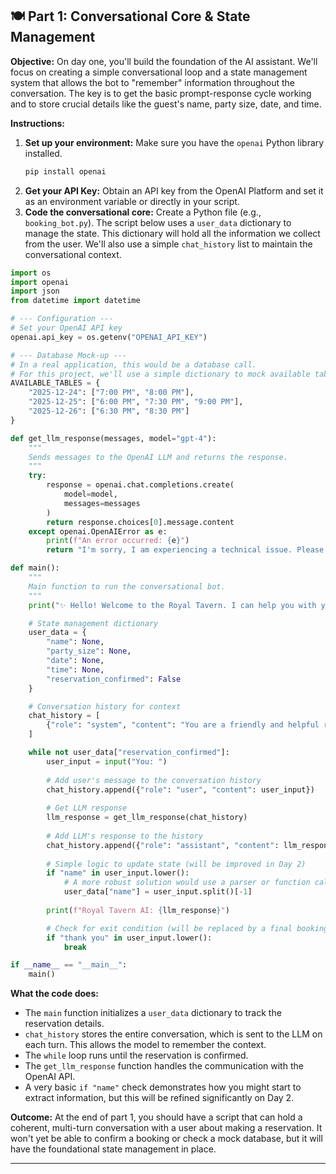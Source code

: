 ## 🍽️ Part 1: Conversational Core & State Management

**Objective:** On day one, you'll build the foundation of the AI assistant. We'll focus on creating a simple conversational loop and a state management system that allows the bot to "remember" information throughout the conversation. The key is to get the basic prompt-response cycle working and to store crucial details like the guest's name, party size, date, and time.

**Instructions:**

1.  **Set up your environment:** Make sure you have the `openai` Python library installed.
    ```bash
    pip install openai
    ```
2.  **Get your API Key:** Obtain an API key from the OpenAI Platform and set it as an environment variable or directly in your script.
3.  **Code the conversational core:** Create a Python file (e.g., `booking_bot.py`). The script below uses a `user_data` dictionary to manage the state. This dictionary will hold all the information we collect from the user. We'll also use a simple `chat_history` list to maintain the conversational context.

<!-- end list -->

```python
import os
import openai
import json
from datetime import datetime

# --- Configuration ---
# Set your OpenAI API key
openai.api_key = os.getenv("OPENAI_API_KEY")

# --- Database Mock-up ---
# In a real application, this would be a database call.
# For this project, we'll use a simple dictionary to mock available tables.
AVAILABLE_TABLES = {
    "2025-12-24": ["7:00 PM", "8:00 PM"],
    "2025-12-25": ["6:00 PM", "7:30 PM", "9:00 PM"],
    "2025-12-26": ["6:30 PM", "8:30 PM"]
}

def get_llm_response(messages, model="gpt-4"):
    """
    Sends messages to the OpenAI LLM and returns the response.
    """
    try:
        response = openai.chat.completions.create(
            model=model,
            messages=messages
        )
        return response.choices[0].message.content
    except openai.OpenAIError as e:
        print(f"An error occurred: {e}")
        return "I'm sorry, I am experiencing a technical issue. Please try again later."

def main():
    """
    Main function to run the conversational bot.
    """
    print("✨ Hello! Welcome to the Royal Tavern. I can help you with your dinner reservation.")

    # State management dictionary
    user_data = {
        "name": None,
        "party_size": None,
        "date": None,
        "time": None,
        "reservation_confirmed": False
    }

    # Conversation history for context
    chat_history = [
        {"role": "system", "content": "You are a friendly and helpful restaurant booking assistant named Royal Tavern AI. Your primary goal is to collect the user's name, party size, desired date, and time for a reservation. Do not book a reservation unless all four pieces of information are provided."}
    ]

    while not user_data["reservation_confirmed"]:
        user_input = input("You: ")
        
        # Add user's message to the conversation history
        chat_history.append({"role": "user", "content": user_input})
        
        # Get LLM response
        llm_response = get_llm_response(chat_history)
        
        # Add LLM's response to the history
        chat_history.append({"role": "assistant", "content": llm_response})
        
        # Simple logic to update state (will be improved in Day 2)
        if "name" in user_input.lower():
            # A more robust solution would use a parser or function calling
            user_data["name"] = user_input.split()[-1] 
        
        print(f"Royal Tavern AI: {llm_response}")

        # Check for exit condition (will be replaced by a final booking step)
        if "thank you" in user_input.lower():
            break

if __name__ == "__main__":
    main()
```

**What the code does:**

  * The `main` function initializes a `user_data` dictionary to track the reservation details.
  * `chat_history` stores the entire conversation, which is sent to the LLM on each turn. This allows the model to remember the context.
  * The `while` loop runs until the reservation is confirmed.
  * The `get_llm_response` function handles the communication with the OpenAI API.
  * A very basic `if "name"` check demonstrates how you might start to extract information, but this will be refined significantly on Day 2.

**Outcome:** At the end of part 1, you should have a script that can hold a coherent, multi-turn conversation with a user about making a reservation. It won't yet be able to confirm a booking or check a mock database, but it will have the foundational state management in place.

-----
